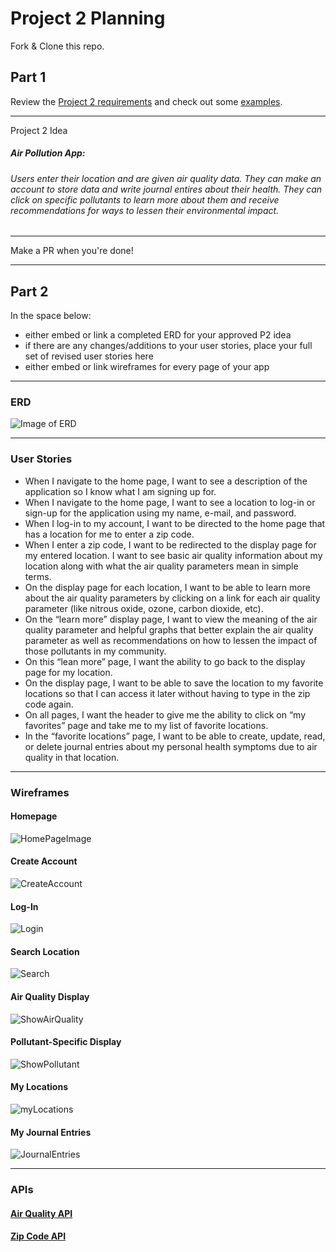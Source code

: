 # Project 2 Planning

Fork & Clone this repo.

## Part 1

Review the [Project 2 requirements](https://tmdarneille.gitbook.io/seirfx/11-projects/project-2#project-feedback-evaluation) and check out some [examples](https://tmdarneille.gitbook.io/seirfx/11-projects/past-projects/project2).

--------------------------------------------------------
Project 2 Idea
##### Air Pollution App:
###### Users enter their location and are given air quality data. They can make an account to store data and write journal entires about their health. They can click on specific pollutants to learn more about them and receive recommendations for ways to lessen their environmental impact.
---------------------------------------------------------

Make a PR when you're done!

---

## Part 2

In the space below:
* either embed or link a completed ERD for your approved P2 idea
* if there are any changes/additions to your user stories, place your full set of revised user stories here
* either embed or link wireframes for every page of your app

----------------------------------------------------------
### ERD
![Image of ERD](https://i.imgur.com/weTjxR4.png)

----------------------------------------------------------
### User Stories
* When I navigate to the home page, I want to see a description of the application so I know what I am signing up for.
* When I navigate to the home page, I want to see a location to log-in or sign-up for the application using my name, e-mail, and password.
* When I log-in to my account, I want to be directed to the home page that has a location for me to enter a zip code. 
* When I enter a zip code, I want to be redirected to the display page for my entered location. I want to see basic air quality information about my location along with what the air quality parameters mean in simple terms.
* On the display page for each location, I want to be able to learn more about the air quality parameters by clicking on a link for each air quality parameter (like nitrous oxide, ozone, carbon dioxide, etc).
* On the “learn more” display page, I want to view the meaning of the air quality parameter and helpful graphs that better explain the air quality parameter as well as recommendations on how to lessen the impact of those pollutants in my community.
* On this “lean more” page, I want the ability to go back to the display page for my location.
* On the display page, I want to be able to save the location to my favorite locations so that I can access it later without having to type in the zip code again.
* On all pages, I want the header to give me the ability to click on “my favorites” page and take me to my list of favorite locations.
* In the “favorite locations” page, I want to be able to create, update, read, or delete journal entries about my personal health symptoms due to air quality in that location.


----------------------------------------------------------
### Wireframes
#### Homepage
![HomePageImage](https://i.imgur.com/eYg8BNp.png)
#### Create Account
![CreateAccount](https://i.imgur.com/uadezgl.png)
#### Log-In
![Login](https://i.imgur.com/yGoVAgc.png)
#### Search Location
![Search](https://i.imgur.com/AviyFBY.png)
#### Air Quality Display
![ShowAirQuality](https://i.imgur.com/dcwjuE6.png)
#### Pollutant-Specific Display
![ShowPollutant](https://i.imgur.com/0vMs4Gg.png)
#### My Locations
![myLocations](https://i.imgur.com/26hh50v.png)
#### My Journal Entries
![JournalEntries](https://i.imgur.com/NyeAGXI.png)

----------------------------------------------------------

### APIs
#### [Air Quality API](https://docs.breezometer.com/api-documentation/air-quality-api/v2/#current-conditions)
#### [Zip Code API](https://developers.google.com/maps/documentation/geocoding/start?utm_source=google&utm_medium=cpc&utm_campaign=FY18-Q2-global-demandgen-paidsearchonnetworkhouseads-cs-maps_contactsal_saf&utm_content=text-ad-none-none-DEV_c-CRE_315916117661-ADGP_Hybrid%20%7C%20AW%20SEM%20%7C%20SKWS%20~%20Geocoding%20API-KWID_43700039136946174-aud-599437144768%3Akwd-301485311002-userloc_9028770&utm_term=KW_geocoding%20api-ST_geocoding%20api&gclid=CjwKCAiAv4n9BRA9EiwA30WND1y_zOpCskXWSEXTAr9jKZWaHEiaEexxkygVpA-_5O7MCCYFSg4A7BoC-RAQAvD_BwE)
